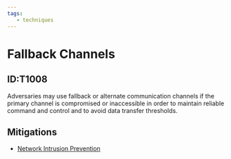 ```yaml
---
tags:
   - techniques
---
```

# Fallback Channels
## ID:T1008
Adversaries may use fallback or alternate communication channels if the primary channel is compromised or inaccessible in order to maintain reliable command and control and to avoid data transfer thresholds.
## Mitigations
* [Network Intrusion Prevention](/mitre/mitigations/M1031)
